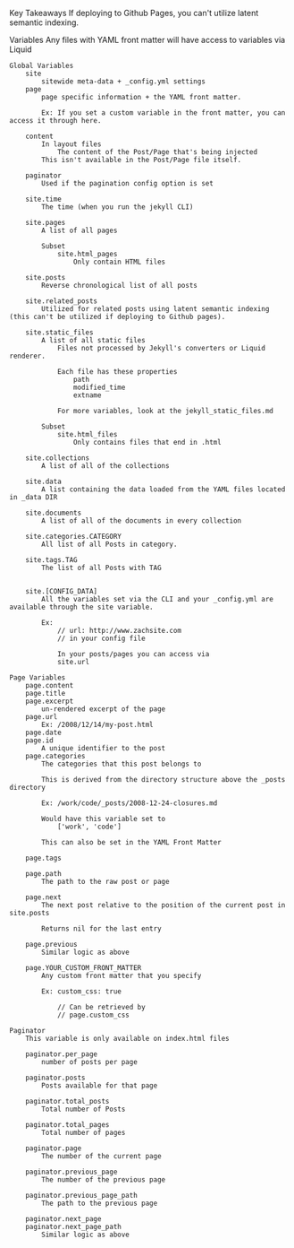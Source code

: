  Key Takeaways
 	If deploying to Github Pages, you can't utilize latent semantic indexing.


 Variables
 	Any files with YAML front matter will have access to variables via Liquid

 	Global Variables
 		site
 			sitewide meta-data + _config.yml settings
 		page
 			page specific information + the YAML front matter.

 			Ex: If you set a custom variable in the front matter, you can access it through here.

 		content
 			In layout files
 				The content of the Post/Page that's being injected
 			This isn't available in the Post/Page file itself.

 		paginator
 			Used if the pagination config option is set

 		site.time
 			The time (when you run the jekyll CLI)

 		site.pages
 			A list of all pages

 			Subset
				site.html_pages
					Only contain HTML files

 		site.posts
 			Reverse chronological list of all posts

 		site.related_posts
 			Utilized for related posts using latent semantic indexing (this can't be utilized if deploying to Github pages).

 		site.static_files
 			A list of all static files
 				Files not processed by Jekyll's converters or Liquid renderer.

 				Each file has these properties
 					path
 					modified_time
 					extname

 				For more variables, look at the jekyll_static_files.md

 			Subset
 				site.html_files
 					Only contains files that end in .html

 		site.collections
 			A list of all of the collections

 		site.data
 			A list containing the data loaded from the YAML files located in _data DIR

 		site.documents
 			A list of all of the documents in every collection

 		site.categories.CATEGORY
 			All list of all Posts in category.

 		site.tags.TAG
 			The list of all Posts with TAG


 		site.[CONFIG_DATA]
 			All the variables set via the CLI and your _config.yml are available through the site variable.

 			Ex:
 				// url: http://www.zachsite.com
 				// in your config file

 				In your posts/pages you can access via
 				site.url
	
	Page Variables
		page.content
		page.title
		page.excerpt
			un-rendered excerpt of the page
		page.url
			Ex: /2008/12/14/my-post.html
		page.date
		page.id
			A unique identifier to the post
		page.categories
			The categories that this post belongs to

			This is derived from the directory structure above the _posts directory

			Ex: /work/code/_posts/2008-12-24-closures.md

			Would have this variable set to
				['work', 'code']

			This can also be set in the YAML Front Matter

		page.tags

		page.path
			The path to the raw post or page

		page.next
			The next post relative to the position of the current post in site.posts

			Returns nil for the last entry

		page.previous
			Similar logic as above

		page.YOUR_CUSTOM_FRONT_MATTER
			Any custom front matter that you specify

			Ex: custom_css: true

				// Can be retrieved by
				// page.custom_css

	Paginator
		This variable is only available on index.html files
		
		paginator.per_page
			number of posts per page

		paginator.posts
			Posts available for that page

		paginator.total_posts
			Total number of Posts

		paginator.total_pages
			Total number of pages

		paginator.page
			The number of the current page

		paginator.previous_page
			The number of the previous page

		paginator.previous_page_path
			The path to the previous page

		paginator.next_page
		paginator.next_page_path
			Similar logic as above

